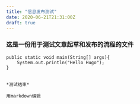 ```yaml
---
title: "信息发布测试"
date: 2020-06-21T21:31:00Z
draft: true
---
```


### 这是一份用于测试文章起草和发布的流程的文件

```
public static void main(String[] args){
    System.out.println("Hello Hugo");
}


*测试结束*

用markdown编辑
